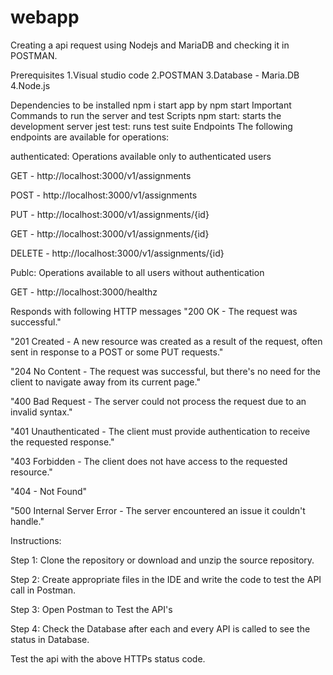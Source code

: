 # webapp
Creating a api request using Nodejs and MariaDB and checking it in POSTMAN.

Prerequisites 1.Visual studio code 2.POSTMAN 3.Database - Maria.DB 4.Node.js

Dependencies to be installed npm i start app by npm start Important Commands to run the server and test Scripts npm start: starts the development server jest test: runs test suite Endpoints The following endpoints are available for operations:

authenticated: Operations available only to authenticated users

GET - http://localhost:3000/v1/assignments

POST - http://localhost:3000/v1/assignments

PUT - http://localhost:3000/v1/assignments/{id}

GET - http://localhost:3000/v1/assignments/{id}

DELETE - http://localhost:3000/v1/assignments/{id}

Publc: Operations available to all users without authentication

GET - http://localhost:3000/healthz

Responds with following HTTP messages "200 OK - The request was successful."

"201 Created - A new resource was created as a result of the request, often sent in response to a POST or some PUT requests."

"204 No Content - The request was successful, but there's no need for the client to navigate away from its current page."

"400 Bad Request - The server could not process the request due to an invalid syntax."

"401 Unauthenticated - The client must provide authentication to receive the requested response."

"403 Forbidden - The client does not have access to the requested resource."

"404 - Not Found"

"500 Internal Server Error - The server encountered an issue it couldn't handle."

Instructions:

Step 1: Clone the repository or download and unzip the source repository.

Step 2: Create appropriate files in the IDE and write the code to test the API call in Postman.

Step 3: Open Postman to Test the API's

Step 4: Check the Database after each and every API is called to see the status in Database.

Test the api with the above HTTPs status code.


